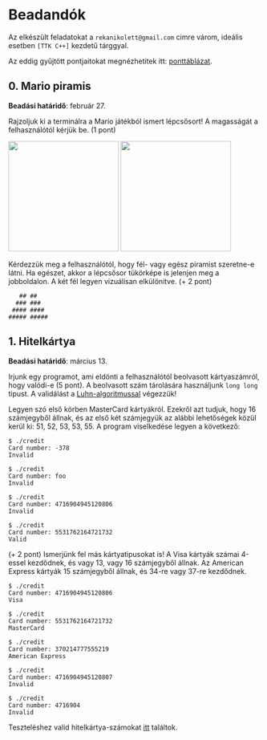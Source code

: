 # Beadandók

Az elkészült feladatokat a `rekanikolett@gmail.com` cimre várom, ideális esetben `[TTK C++]` kezdetű tárggyal.

Az eddig gyűjtött pontjaitokat megnézhetitek itt: [ponttáblázat](https://goo.gl/4ngAQp).

## 0. Mario piramis

**Beadási határidő**: február 27.

Rajzoljuk ki a terminálra a Mario játékból ismert lépcsősort! A magasságát a felhasználótól kérjük be. (1 pont)

<img src="http://www.infendo.com/wp-content/uploads/2008/06/mario.png" height="220"> <img src="http://www.korenlc.com/wp-content/uploads/2014/03/mario.jpg1.png" height="220">

Kérdezzük meg a felhasználótól, hogy fél- vagy egész piramist szeretne-e látni. Ha egészet, akkor a lépcsősor tükörképe is jelenjen meg a jobboldalon. A két fél legyen vizuálisan elkülönitve. (+ 2 pont)

```
   ## ##
  ### ###
 #### ####
##### #####
```

## 1. Hitelkártya

**Beadási határidő**: március 13.

Irjunk egy programot, ami eldönti a felhasználótól beolvasott kártyaszámról, hogy
valódi-e (5 pont). A beolvasott szám tárolására használjunk `long long` tipust.
A validálást a [Luhn-algoritmussal](https://hu.wikipedia.org/wiki/Luhn-formula) végezzük!

Legyen szó első körben MasterCard kártyákról. Ezekről azt tudjuk,
hogy 16 számjegyből állnak, és az első két számjegyük az alábbi lehetőségek közül
kerül ki: 51, 52, 53, 53, 55. A program viselkedése legyen a következő:

```
$ ./credit
Card number: -378
Invalid

$ ./credit
Card number: foo
Invalid

$ ./credit
Card number: 4716904945120806
Invalid

$ ./credit
Card number: 5531762164721732
Valid
```

(+ 2 pont) Ismerjünk fel más kártyatipusokat is! A Visa kártyák számai 4-essel
kezdődnek, és vagy 13, vagy 16 számjegyből állnak. Az American Express kártyák
15 számjegyből állnak, és 34-re vagy 37-re kezdődnek.

```
$ ./credit
Card number: 4716904945120806
Visa

$ ./credit
Card number: 5531762164721732
MasterCard

$ ./credit
Card number: 370214777555219
American Express

$ ./credit
Card number: 4716904945120807
Invalid

$ ./credit
Card number: 4716904
Invalid
```
Teszteléshez valid hitelkártya-számokat [itt](http://www.getcreditcardnumbers.com/how-to-get-a-master-card-credit-card) találtok.
